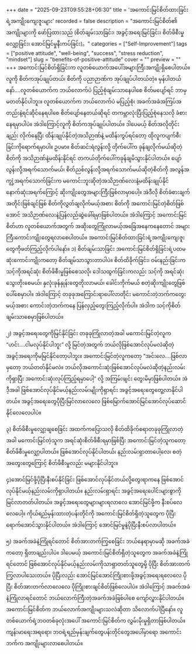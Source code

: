 +++
date = "2025-09-23T09:55:28+06:30"
title = 'အကောင်းမြင်စိတ်ထားခြင်းရဲ့အကျိုးကျေးဇူးများ'
recorded = false
description = "အကောင်းမြင်စိတ်၏ အကျိုးများကို ဖော်ပြထားသည် (စိတ်ချမ်းသာခြင်း၊ အခွင့်အရေးမြင်ခြင်း၊ စိတ်ဖိစီးမှုလျှော့ခြင်း၊ အောင်မြင်မှုနီးကပ်ခြင်း)。"
categories = ["Self-Improvement"]
tags = ["positive attitude", "well-being", "success", "stress reduction", "mindset"]
slug = "benefits-of-positive-attitude"
cover = ""
preview = ""
+++
အကောင်းမြင်စိတ်ရှိခြင်းက လူတစ်ယောက်အပေါ်အများကြီးအကျိုးရှိစေပါတယ်။ လူကို စိတ်ကအုပ်ချုပ်တယ်၊ စိတ်ကို ပညာဉာဏ်က အုပ်ချုပ်ပါတယ်တဲ့။ မှန်ပါတယ်နော်….လူတစ်ယောက်က ဘယ်လောက်ပဲ ပြည့်စုံချမ်းသာနေပါစေ စိတ်မပျော်ရင် ဘာမှမတတ်နိုင်ပါဘူး။ လူတစ်ယောက်က ဘယ်လောက်ပဲ မပြည့်စုံ၊ အခက်အခဲအကြပ်အတည်းနဲ့ရင်ဆိုင်နေရပါစေ စိတ်ပျော်နေတယ်ဆိုရင် တကမ္ဘာလုံးပြီးပြည့်စုံနေသလို ခံစားနေရမှာပါပဲ။ အဲဒါကြောင့်လူကို စိတ်ကအုပ်ချုပ်ပါတယ်။ ဒါပေမယ့် စိတ်အလိုတိုင်းချည်း လိုက်နေပြီး ထိန်းချုပ်နိုင်တဲ့အသိဉာဏ်နဲ့ မထိန်းကွပ်ရင်တော့ ထိုလူကပျက်စီးခြင်းကိုရောက်ရမှာပါ။ ဥပမာ။ စိတ်ဆင်းရဲလွန်းလို့ တိုက်ပေါ်က ခုန်ချလိုက်မယ်ဆိုတဲ့စိတ်ကို အသိဉာဏ်နဲ့မထိန်းနိုင်ရင် တကယ်တိုက်ပေါ်ကခုန်ချမိသွားနိုင်ပါတယ်။ ပျော်လွန်းလို့အရက်သောက်မယ်၊ စိတ်ညစ်လွန်းလို့အရက်သောက်မယ်ဆိုတဲ့စိတ်ကို အလွန်အကျွံ့အရက်သောက်ခြင်းက မကောင်းဘူးဆိုတဲ့အသိဉာဏ်လေးနဲ့မထိန်းချုပ်နိုင် နောက်ဆုံးအရက်ကြောင့် ဆိုးကျိုးတွေအများကြီးဖြစ်လာမှာပေါ့။ အဲဒီလို စိတ်ခံစားချက်အတိုင်းဖြစ်ချင်ဖြစ် စိတ်ကိုလွှတ်ချလိုက်မယ့်အစား စိတ်ကို အကောင်းမြင်တဲ့စိတ်ဖြစ်အောင် အသိဉာဏ်လေးနဲ့ပြန်လည်ဆွဲခေါ်ရမှာဖြစ်ပါတယ်။ အဲဒါကြောင့် အကောင်းမြင်စိတ်ဟာ လူတစ်ယောက်အတွက် အဆိုးတွေကြုံလာမယ့်အခြေအနေကနေတောင် အများကြီးကောင်းကျိုးတွေရလာစေပါတယ်။ အကောင်းမြင်စိတ်ထားခြင်းရဲ့အကျိုးကျေးဇူးတွေကိုဖတ်ကြည့်လိုက်ပါနော်။
၁) စိတ်ချမ်းသာခြင်း
အကောင်းမြင်စိတ်ရှိခြင်းရဲ့ပထမဆုံးကောင်းကျိုးကတော့ စိတ်ချမ်သာသွားတာပါပဲ။ စိတ်ထိခိုက်ခြင်း၊ ဝမ်းနည်းခြင်းက သင့်ကိုအရင်ဆုံး စိတ်ဖိစီးမှုဖြစ်စေသလို၊ ဒေါသထွက်ခြင်းကလည်း သင့်ကို အရင်ဆုံးသွေးတိုးစေမယ်၊ နှလုံးခုန်နှုန်းတွေတိုးလာမယ်၊ ခေါင်းကိုက်မယ် စတဲ့ဆိုးကျိုးတွေဖြစ်ပေါ်စေမှာပါ။ အဲဒါကြောင့် တခုခုအကြောင်းရာပေါ်လာတိုင်း မကောင်းတဲ့ဘက်ကတွေးမယ့်အစား ကောင်းတဲ့ဘက်ကနေ ပြန်လှည့်တွေးကြည့်လိုက်ပါ။ အဲဒါက သင့်ကိုစိတ်ချမ်းသာစေမှာဖြစ်ပါတယ်။

၂) အခွင့်အရေးတွေကိုမြင်နိုင်ခြင်း
တခုခုကြုံလာတဲ့အခါ မကောင်းမြင်တဲ့လူက “ဟင်း….ငါမလုပ်နိုင်ပါဘူး” လို့ မြင်တဲ့အတွက် ဘယ်လိုဖြစ်အောင်လုပ်မလဲဆိုတဲ့ အခွင့်အရေးကိုမမြင်နိုင်တော့ပါဘူး။ အကောင်းမြင်တဲ့လူကတော့ “အင်းလေ….ဖြစ်လာမှတော့ ဘယ်တတ်နိုင်မလဲ။ ဘယ်လိုအကောင်းဆုံးဖြစ်အောင်လုပ်မလဲဆိုတဲ့နည်းလမ်းကိုရှာပြီး အကောင်းဆုံးလုပ်ကြည့်ရမှာပေါ့” လို့ အကြမ်းဖျင်း တွေးမိမှာဖြစ်ပါတယ်။ အဲဒီ့အခါ ဖြစ်အောင်လုပ်နိုင်မယ့်နည်းလမ်းမျိုးကိုရှာရင်း အခွင့်အရေးတွေတွေ့လာနိုင်ပါတယ်။ အခွင့်အရေးတွေပိုပြီးမြင်လာလေလေ ဖြစ်မြောက်အောင်မြင်အောင်လုပ်ဆောင်နိုင်လေလေပါပဲ။

၃) စိတ်ဖိစီးမှုလျှော့ချစေခြင်း
အထက်ကပြောသလို စိတ်ထိခိုက်စရာတခုခုကြုံလာတဲ့အခါ မကောင်းမြင်တဲ့သူက အရင်ဆုံးစိတ်ဖိစီးရမှာဖြစ်ပြီး အကောင်းမြင်တဲ့သူကတော့ စိတ်ဖိစီးမှုလျှော့ပါတယ်။ ဖြစ်အောင်လုပ်နိုင်ပါတယ်၊ နည်းလမ်းရှာတာပေါ့လေ၊ စတဲ့အတွေးတွေကြောင့် စိတ်ဖိစီးမှုလည်း မများနိုင်ပါဘူး။

၄)အောင်မြင်ဖို့ပိုပြီးနီးစပ်နိုင်ခြင်း
ဖြစ်အောင်လုပ်နိုင်တယ်လို့တွေးရာကနေ ဖြစ်အောင်လုပ်နိုင်မယ့်နည်းလမ်းကိုရှာပါတယ်။ နည်းလမ်းရှာရင်း အခွင့်အရေးပေါင်းများစွာကို မြင်လာတတ်ပါတယ်။ အခွင့်အရေးတွေများများရလာလေ အောင်မြင်ဖို့က နီးစပ်လေလေပေါ့။ ကိုယ်ရည်မှန်းထားတဲ့ပန်းတိုင်ကို အကောင်းမြင်စိတ်ရှိတဲ့သူတွေက ပိုပြီးရောက်အောင်သွားနိုင်ပါတယ်။ အဲဒါကြောင့် အောင်မြင်မှုနဲ့ပိုပြီးနီးစပ်လာပါတယ်။

၅) အခက်အခဲနဲ့ကြုံရင်တောင် စိတ်အားတက်ကြွစေခြင်း
ဘယ်နေရာမှာမဆို အခက်အခဲကတော့ ရှိတာချည်းပါပဲ။ ဒါပေမယ့် အကောင်းမြင်စိတ်ရှိတဲ့သူတွေက အခက်အခဲနဲ့ကြုံရင်တောင် ဖြစ်အောင်လုပ်နိုင်မယ့်နည်းလမ်းကိုသာရှာတတ်သူတွေမို့ ပိုပြီး စိတ်အားတက်ကြွလာပါသေးတယ်။ ပိုပြီးလည်း အောင်မြင်အောင်ကြိုးစားဖို့အခွင့်အရေးရလေလေ ပိုပြီး စိတ်အားတက်လာလေလေ ပိုကြိုးစားချင်စိတ်ဖြစ်လေပါပဲ။ အဲဒါကြောင့် အခက်အခဲနဲ့ကြုံလာရင်တောင် ဘယ်လောက်ကြီးတဲ့အခက်အခဲဖြစ်ပါစေ ကျော်လွှားနိုင်ပါတယ်။
အကောင်းမြင်စိတ်က ဘယ်လောက်အကျိုးများသလဲဆိုတာ သိလောက်ပါပြီနော်။ လူတစ်ယောက်ရဲ့ဘဝတစ်ခုလုံးအပေါ် အကောင်းမြင်စိတ်က လွှမ်းမိုးမှုရှိတာဖြစ်ပါတယ်။ ကျန်းမာရေးအရရော၊ ဘဝရဲ့ရည်မှန်းချက်တွေပန်းတိုင်တွေအပေါ်မှာရော အကောင်းဘက်က အကျိုးများလာစေပါတယ်။ 